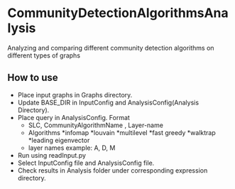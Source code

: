 # CommunityDetectionAlgorithmsAnalysis
Analyzing and comparing different community detection algorithms on different types of graphs

## How to use
* Place input graphs in Graphs directory.
* Update BASE_DIR in InputConfig and AnalysisConfig(Analysis Directory).
* Place query in AnalysisConfig. Format 
	* SLC, CommunityAlgorithmName , Layer-name
	* Algorithms
		*infomap
		*louvain
		*multilevel
		*fast greedy
		*walktrap
		*leading eigenvector
	* layer names example: A, D, M
* Run using readInput.py
* Select InputConfig file and AnalysisConfig file. 
* Check results in Analysis folder under corresponding expression directory.
